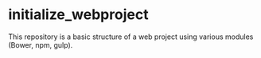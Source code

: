 # initialize_webproject
This repository is a basic structure of a web project using various modules (Bower, npm, gulp).
